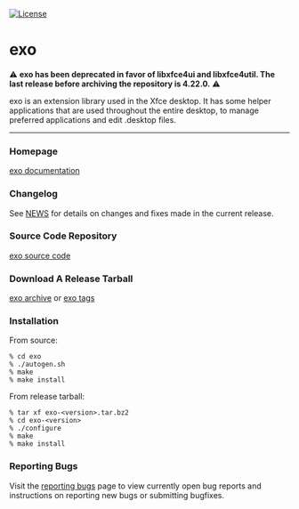 [![License](https://img.shields.io/badge/License-GPL%20v2-blue.svg)](https://gitlab.xfce.org/xfce/exo/COPYING)

# exo

⚠️ **exo has been deprecated in favor of libxfce4ui and libxfce4util. The last
release before archiving the repository is 4.22.0.** ⚠️

exo is an extension library used in the Xfce desktop. It has some helper
applications that are used throughout the entire desktop, to manage preferred 
applications and edit .desktop files.

----

### Homepage

[exo documentation](https://docs.xfce.org/xfce/exo/start)

### Changelog

See [NEWS](https://gitlab.xfce.org/xfce/exo/-/blob/master/NEWS) for details on changes and fixes made in the current release.

### Source Code Repository

[exo source code](https://gitlab.xfce.org/xfce/exo)

### Download A Release Tarball

[exo archive](https://archive.xfce.org/src/xfce/exo)
    or
[exo tags](https://gitlab.xfce.org/xfce/exo/-/tags)

### Installation

From source: 

    % cd exo
    % ./autogen.sh
    % make
    % make install

From release tarball:

    % tar xf exo-<version>.tar.bz2
    % cd exo-<version>
    % ./configure
    % make
    % make install

### Reporting Bugs

Visit the [reporting bugs](https://docs.xfce.org/xfce/exo/bugs) page to view currently open bug reports and instructions on reporting new bugs or submitting bugfixes.

